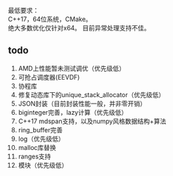 最低要求：  \
C++17，64位系统，CMake。  \
绝大多数优化仅针对x64。 目前异常处理支持不佳。  

## todo
1. AMD上性能暂未测试调优（优先级低）
2. 可抢占调度器(EEVDF)
3. 协程库
4. 修复动态库下的unique_stack_allocator（优先级低）
5. JSON封装（目前封装性能一般，并非零开销）
6. biginteger完善，lazy计算（优先级低）
7. C++17 mdspan支持，以及numpy风格数据结构+算法
8. ring_buffer完善
9. log（优先级低）
10. malloc库替换
11. ranges支持
12. 模块（优先级低）
